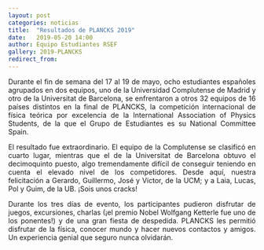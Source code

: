 ```yaml
---
layout: post
categories: noticias
title:  "Resultados de PLANCKS 2019"
date:   2019-05-20 14:00
author: Equipo Estudiantes RSEF
gallery: 2019-PLANCKS
redirect_from:
---
```


<p style="text-align: justify">
  Durante el fin de semana del 17 al 19 de mayo, ocho estudiantes españoles agrupados en dos equipos, uno de la Universidad Complutense de
  Madrid y otro de la Universitat de Barcelona, se enfrentaron a otros 32 equipos de 16 países distintos en la final de PLANCKS, la
  competición internacional de física teórica por excelencia de la International Association of Physics Students, de la que el Grupo
  de Estudiantes es su National Committee Spain.
</p>

<p style="text-align: justify">
El resultado fue extraordinario. El equipo de la Complutense se clasificó en cuarto lugar, mientras que el de la Universitat de Barcelona
obtuvo el decimoquinto puesto, algo tremendamente difícil de conseguir teniendo en cuenta el elevado nivel de los competidores. Desde aquí,
nuestra felicitación a Gerardo, Guillermo, José y Víctor, de la UCM; y a Laia, Lucas, Pol y Guim, de la UB. ¡Sois unos cracks!
</p>

<p style="text-align: justify">
Durante los tres días de evento, los participantes pudieron disfrutar de juegos, excursiones, charlas (¡el premio Nobel Wolfgang Ketterle
fue uno de los ponentes!) y de una gran fiesta de despedida. PLANCKS les permitió disfrutar de la física, conocer mundo y hacer nuevos
contactos y amigos. Un experiencia genial que seguro nunca olvidarán.
</p>

